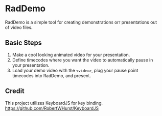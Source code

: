 # RadDemo

RadDemo is a simple tool for creating demonstrations orr presentations out of video files.

## Basic Steps

1. Make a cool looking animated video for your presentation.
2. Define timecodes where you want the video to automatically pause in your presentation.
3. Load your demo video with the `<video>`, plug your pause point timecodes into RadDemo, and present.

## Credit

This project utilizes KeyboardJS for key binding. https://github.com/RobertWHurst/KeyboardJS